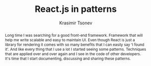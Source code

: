 ---
sections: [reactjs]
link: http://krasimirtsonev.com/blog/article/react-js-in-design-patterns
title: "React.js in patterns"
author: 'Krasimir Tsonev'
publishedAt: 2017-01-01T00:00:00.000Z
type: [article]
topics: [react_patterns]
suggestedBy: [andreamangano]
createdAt: 2018-03-20T21:27:25.454Z
reference: aHR0cDovL2tyYXNpbWlydHNvbmV2LmNvbS9ibG9nL2FydGljbGUvcmVhY3QtanMtaW4tZGVzaWduLXBhdHRlcm5z
slug: reactjs-in-patterns-by-krasimir-tsonev
abstract: "Long time I was searching for a good front-end framework. Framework that will help me write scalable and easy to maintain UI. Even though React is just a library for rendering it comes with so many benefits that I can easily say 'I found it'. And like every thing that I use a lot I started seeing some patterns. Techniques that are applied over and over again and I see in the code of other developers. It's time that I start documenting, discussing and sharing these patterns."
---